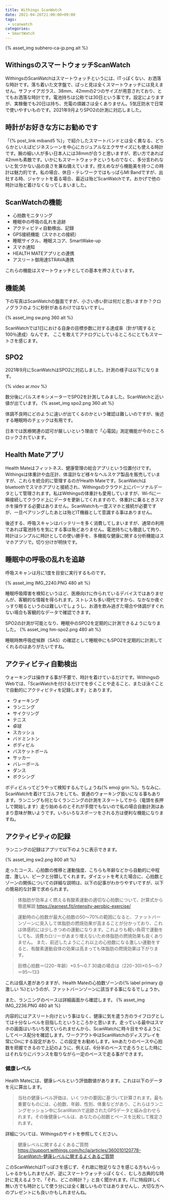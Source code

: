 ```yaml
---
title: Withings ScanWatch
date: 2021-04-26T21:00:00+09:00
tags:
 - scanwatch
categories:
 - SmartWatch
---
```

{% asset_img subhero-ca-jp.png alt %}

## WithingsのスマートウォッチScanWatch

WithingsのScanWatchはスマートウォッチというには、ITっぽくない、お洒落な時計です。落ち着いた文字盤で、ぱっと見は全くスマートウォッチには見えません。サファイアガラス、38mm、42mmの2つのサイズが用意されており、とてもお洒落な時計です。電池持ちは公称では30日という事です。設定によりますが、実稼働でも20日は持ち、充電の煩雑さは全くありません。5気圧防水で日常で使いやすいものです。2021年9月よりSPO2の計測に対応しました。

<!-- more -->

## 時計がお好きな方にお勧めです

「{% post_link miband5 %}」で紹介したスマートバンドとは全く異なる、どちらかといえばビジネスシーンを中心にカジュアルなエクササイズにも使える時計です。腕の細い人が多い日本人には38mmが合うと思いますが、若い方であれば42mmも素敵です。いかにもスマートウォッチというものでなく、多分言われないと気づかない品の良さを兼ね備えています。控えめながら機能美を持つこの時計は魅力的です。私の場合、休日・テレワークではもっぱらMI Bandですが、出社する時、ジャケットを着る場合、最近は殆どScanWatchです。おかげで他の時計は殆ど着けなくなってしまいました。

## ScanWatchの機能

- 心拍数モニタリング
- 睡眠中の呼吸の乱れを追跡
- アクティビティ自動検出、記録
- GPS接続機能（スマホとの接続）
- 睡眠サイクル、睡眠スコア、SmartWake-up
- スマホ通知
- HEALTH MATEアプリとの連携
- アスリート御用達STRAVA連携

これらの機能はスマートウォッチとしての基本を押さえています。

## 機能美

下の写真はScanWatchの盤面ですが、小さい赤い針は何だと思いますか？クロノグラフのように秒針があるわけではないですし。

{% asset_img sw.png 360 alt %}

ScanWatchでは1日における自身の目標歩数に対する達成率（針が1周すると100％達成）なんです。
ここを敢えてアナログにしているところにとてもスマートさを感じます。

## SPO2

2021年9月にScanWatchはSPO2に対応しました。計測の様子は以下になります。

{% video ar.mov %}

数分後にパルスオキシメーターでSPO2を計測してみました。ScanWatchと近い値が出ています。
{% asset_img spo2.png 360 alt %}

体調不良時にどのように違いが出てくるのかという確認は難しいのですが、後述する睡眠時のチェックは有用です。

日本では医療関連の認可が厳しいという理由で「心電図」測定機能が今のところロックされています。

## Health Mateアプリ

Health Mateはフィットネス、健康管理の総合アプリという位置付けです。Withingsは体重計や血圧計、体温計など様々なヘルスケア製品を販売していますが、これらを統合的に管理するのがHealth Mateです。ScanWatchはbluetoothでスマホアプリと接続され、Withingsのクラウド上にパーソナルデータとして管理されます。私はWithingsの体重計も愛用していますが、Wi-fiに一瞬接続してクラウド上にデータを更新してくれますので、体重計に乗るときスマホを操作する必要はありません。ScanWatchも一度スマホと接続が必要ですが、一旦ペアリングしたあとは殆どIT機器として意識する事はありません。

後述する、呼吸スキャンはバッテリーを多く消費してしまいますが、通常の利用であれば電池持ちを気にする事は殆どありません。電池持ちにも徹底して拘り、時計はシンプルに時計としての使い勝手を、多機能な健康に関する分析機能はスマホアプリで。切り分けが明快です。

## 睡眠中の呼吸の乱れを追跡

呼吸スキャンは月に1度を目安に実行するものです。

{% asset_img IMG_2240.PNG 480 alt %}

睡眠呼吸障害を検知というほど、医療向けに作られているデバイスではありませんが、客観的な情報を得られます。ストレスも多い現代ですから、なかなか夜ぐっすり眠るというのは難しいでしょうし、お酒を飲み過ぎた場合や体調がすぐれない場合も客観的なデータで確認できます。

SPO2の計測が可能となり、睡眠中のSPO2を定期的に計測できるようになりました。
{% asset_img hm-spo2.png 480 alt %}

睡眠時無呼吸症候群（SAS）の確認として睡眠中にもSPO2を定期的に計測してくれるのはありがたいですね。

## アクティビティ自動検出

ウォーキングは操作する事が不要で、時計を着けているだけです。WithingsのWebでは、「ScanWatchを付けるだけでを歩くことや走ること、または泳ぐことで自動的にアクティビティを記録します」とあります。

- ウォーキング
- ランニング
- サイクリング
- テニス
- 卓球
- スカッシュ
- バドミントン
- ボディビル
- バスケットボール
- サッカー
- バレーボール
- ダンス
- ボクシング

ボディビルってどうやって検知するんでしょうね{% emoji grin %}。ちなみに、ScanWatchを着けてゴルフをしても、普通のウォーキング扱いになる事もあります。ランニングも何となくランニングの計測をスタートしてから（竜頭を長押しで開始します）走り始めるのとそれが手間でもないので私の場合自動計測はあまり意味が無いようです。いろいろなスポーツをされる方は便利な機能になりますね。

## アクティビティの記録

ランニングの記録はアプリで以下のように表示できます。

{% asset_img sw2.png 800 alt %}

走ったコース、心拍数の推移と運動強度、こちらも年齢などから自動的に中程度、激しい、ピークと分類してくれます。ダイエットを考えた場合に、心拍数とゾーンの関係についての詳細な説明は、以下の記事がわかりやすいですが、以下の簡易的な計算で求められます。
> 体脂肪が効率よく燃える有酸素運動の適切な心拍数について、計算式から徹底解説
 <https://earnest.fit/intensity-aerobic-exercise/>

>運動時の心拍数が最大心拍数の50〜70%の範囲になると、ファットバーンゾーンに突入して体脂肪の燃焼効果が高まることが分かっており、これは体感的には少しきつめの運動になります。これよりも軽い負荷で運動をしても、消費カロリーがあまり増えないため体脂肪の燃焼効果も良くありません。
>また、前述したようにこれ以上の心拍数になる激しい運動をすると、有酸素運動自体の効果は高まっても体脂肪の燃焼効果は下がります。

>目標心拍数＝(220−年齢）×0.5〜0.7
>30歳の場合は（220−30)×0.5〜0.7＝95〜133

これは個人差がありますが、Health Mateの心拍数ゾーンの{% label primary @激しい %}というのが、ファットバーンゾーンに該当する事になるでしょうか。

また、ランニングのペースは詳細画面から確認します。
{% asset_img IMG_2236.PNG 480 alt %}

内容的にはアスリート向けという事はなく、健康に気を遣う方のライフログとしては十分なレベルを目指したというところかと思います。走っている最中はスマホの画面はいちいち見ていられませんから、ScanWatchに時々目をやるようにしてペース配分を確認します。ワークアウト中はScanWatchのディスプレイを常にOnにする設定があり、この設定をお勧めします。kmあたりのペースや心拍数を把握できるので上記のように、例えば、6分半のペースで走ろうとした時にはそれなりにバランスを取りながら一定のペースで走る事ができます。

### 健康レベル
Health Mateには、健康レベルという評価数値があります。これは以下のデータを元に算出します。
>当社の健康レベル評価は、いくつかの要因に基づいて計算されます。最も重要なものには、心拍数、年齢、性別、体重などがあり、これらはランニングセッション中にScanWatchで追跡されたGPSデータと組み合わせられます。その後健康レベルは、あなたの心拍数とペースを比較して推定されます。

詳細については、Withingsのサイトを参照してください。
> 健康レベルに関するよくあるご質問
 <https://support.withings.com/hc/ja/articles/360010120778-ScanWatch-健康レベルに関するよくあるご質問>

このScanWatchはITっぽさを感じず、それ故に物足りなさを感じる方もいらっしゃるかもしれませんが、逆にスマートウォッチっぽくなく、むしろ古典的な時計に見えるようで、「それ、どこの時計？」と良く聞かれます。ITに特段詳しく無い方でも時計として使う分には全く難しいものではありませんし、大切な方へのプレゼントにも良いかもしれませんね。
